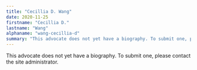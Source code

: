 ```yaml
---
title: "Cecillia D. Wang"
date: 2020-11-25
firstname: "Cecillia D."
lastname: "Wang"
alphaname: "wang-cecillia-d"
summary: "This advocate does not yet have a biography. To submit one, please contact the site administrator."
---
```

This advocate does not yet have a biography. To submit one, please contact the site administrator.

